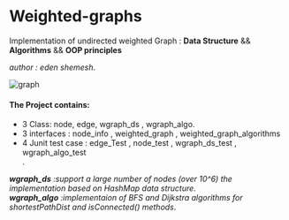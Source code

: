 # Weighted-graphs
Implementation of undirected weighted Graph : **Data Structure**  && **Algorithms** &&  **OOP principles**
*<p> author : eden shemesh*.

![graph](https://user-images.githubusercontent.com/73124928/99908100-3a2d9500-2ce9-11eb-9c48-d03260eb8c49.png)

#### The Project contains:
<ul>
<li> 3  Class:  node,  edge,  wgraph_ds ,  wgraph_algo.</li> 
<li> 3  interfaces :  node_info , weighted_graph , weighted_graph_algorithms </li> 
<li> 4  Junit test case :  edge_Test , node_test , wgraph_ds_test , wgraph_algo_test </li> .
</ul>


***wgraph_ds** :support a large number of nodes (over 10^6) the implementation based on HashMap data structure*. <br>
***wgraph_algo** :implementaion of BFS and Dijkstra algorithms for shortestPathDist and isConnected() methods*.






